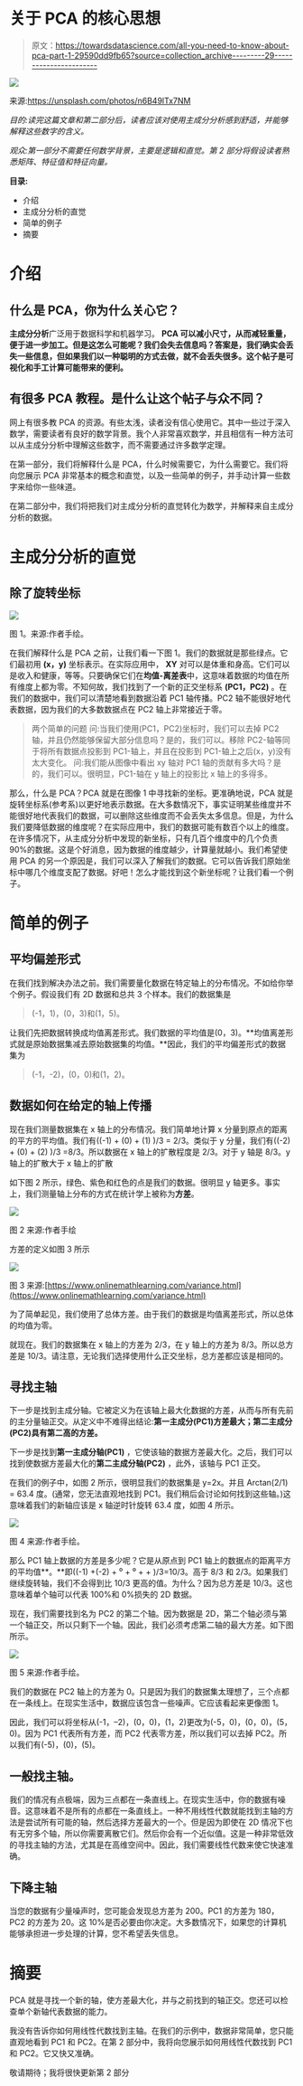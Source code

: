 # 关于 PCA 的核心思想

> 原文：<https://towardsdatascience.com/all-you-need-to-know-about-pca-part-1-29590dd9fb65?source=collection_archive---------29----------------------->

![](img/6452c6a59f75fabb7944ab1cf7e1213b.png)

来源:https://unsplash.com/photos/n6B49lTx7NM

*目的:读完这篇文章和第二部分后，读者应该对使用主成分分析感到舒适，并能够解释这些数字的含义。*

*观众:第一部分不需要任何数学背景，主要是逻辑和直觉。第 2 部分将假设读者熟悉矩阵、特征值和特征向量。*

**目录:**

*   介绍
*   主成分分析的直觉
*   简单的例子
*   摘要

# 介绍

## 什么是 PCA，你为什么关心它？

**主成分分析**广泛用于数据科学和机器学习。 **PCA 可以减小尺寸，从而减轻重量，便于进一步加工。但是这怎么可能呢？我们会失去信息吗？答案是，我们确实会丢失一些信息，但如果我们以一种聪明的方式去做，就不会丢失很多。这个帖子是可视化和手工计算可能带来的便利。**

## 有很多 PCA 教程。是什么让这个帖子与众不同？

网上有很多教 PCA 的资源。有些太浅，读者没有信心使用它。其中一些过于深入数学，需要读者有良好的数学背景。我个人非常喜欢数学，并且相信有一种方法可以从主成分分析中理解这些数字，而不需要通过许多数学定理。

在第一部分，我们将解释什么是 PCA，什么时候需要它，为什么需要它。我们将向您展示 PCA 非常基本的概念和直觉，以及一些简单的例子，并手动计算一些数字来给你一些味道。

在第二部分中，我们将把我们对主成分分析的直觉转化为数学，并解释来自主成分分析的数据。

# 主成分分析的直觉

## 除了旋转坐标

![](img/1f60a420193cfe6e6aaf2b1108812d8a.png)

图 1。来源:作者手绘。

在我们解释什么是 PCA 之前，让我们看一下图 1。我们的数据就是那些绿点。它们最初用 **(x，y)** 坐标表示。在实际应用中， **XY** 对可以是体重和身高。它们可以是收入和健康，等等。只要确保它们在**均值-离差表**中，这意味着数据的均值在所有维度上都为零。不知何故，我们找到了一个新的正交坐标系 **(PC1，PC2)** 。在我们的数据中，我们可以清楚地看到数据沿着 PC1 轴传播。PC2 轴不能很好地代表数据，因为我们的大多数数据点在 PC2 轴上非常接近于零。

> 两个简单的问题
> 问:当我们使用(PC1，PC2)坐标时，我们可以去掉 PC2 轴，并且仍然能够保留大部分信息吗？是的，我们可以。移除 PC2-轴等同于将所有数据点投影到 PC1-轴上，并且在投影到 PC1-轴上之后(x，y)没有太大变化。
> 问:我们能从图像中看出 xy 轴对 PC1 轴的贡献有多大吗？是的，我们可以。很明显，PC1-轴在 y 轴上的投影比 x 轴上的多得多。

那么，什么是 PCA？PCA 就是在图像 1 中寻找新的坐标。更准确地说，PCA 就是旋转坐标系(参考系)以更好地表示数据。在大多数情况下，事实证明某些维度并不能很好地代表我们的数据，可以删除这些维度而不会丢失太多信息。但是，为什么我们要降低数据的维度呢？在实际应用中，我们的数据可能有数百个以上的维度。在许多情况下，从主成分分析中发现的新坐标，只有几百个维度中的几个负责 90%的数据。这是个好消息，因为数据的维度越少，计算量就越小。我们希望使用 PCA 的另一个原因是，我们可以深入了解我们的数据。它可以告诉我们原始坐标中哪几个维度支配了数据。好吧！怎么才能找到这个新坐标呢？让我们看一个例子。

# 简单的例子

## 平均偏差形式

在我们找到解决办法之前。我们需要量化数据在特定轴上的分布情况。不如给你举个例子。假设我们有 2D 数据和总共 3 个样本。我们的数据集是

> (-1，1)，(0，3)和(1，5)。

让我们先把数据转换成均值离差形式。我们数据的平均值是(0，3)。**均值离差形式就是原始数据集减去原始数据集的均值。**因此，我们的平均偏差形式的数据集为

> (-1，-2)，(0，0)和(1，2)。

## 数据如何在给定的轴上传播

现在我们测量数据集在 x 轴上的分布情况。我们简单地计算 x 分量到原点的距离的平方的平均值。我们有((-1) + (0) + (1) )/3 = 2/3。类似于 y 分量，我们有((-2) + (0) + (2) )/3 =8/3。所以数据在 x 轴上的扩散程度是 2/3。对于 y 轴是 8/3。y 轴上的扩散大于 x 轴上的扩散

如下图 2 所示，绿色、紫色和红色的点是我们的数据。很明显 y 轴更多。事实上，我们测量轴上分布的方式在统计学上被称为**方差**。

![](img/6230ad321cee3b4a791eb263865b3d3c.png)

图 2 来源:作者手绘

方差的定义如图 3 所示

![](img/1088d21b898b1b8183730a6e0200b567.png)

图 3 来源:[https://www.onlinemathlearning.com/variance.html](https://www.onlinemathlearning.com/variance.html)

为了简单起见，我们使用了总体方差。由于我们的数据是均值离差形式，所以总体的均值为零。

就现在。我们的数据集在 x 轴上的方差为 2/3，在 y 轴上的方差为 8/3。所以总方差是 10/3。请注意，无论我们选择使用什么正交坐标，总方差都应该是相同的。

## 寻找主轴

下一步是找到主成分轴。它被定义为在该轴上最大化数据的方差，从而与所有先前的主分量轴正交。从定义中不难得出结论:**第一主成分(PC1)方差最大；第二主成分(PC2)具有第二高的方差。**

下一步是找到**第一主成分轴(PC1)** ，它使该轴的数据方差最大化。之后，我们可以找到使数据方差最大化的**第二主成分轴(PC2)** ，此外，该轴与 PC1 正交。

在我们的例子中，如图 2 所示，很明显我们的数据集是 y=2x。并且 Arctan(2/1) = 63.4 度。(通常，您无法直观地找到 PC1。我们稍后会讨论如何找到这些轴。)这意味着我们的新轴应该是 x 轴逆时针旋转 63.4 度，如图 4 所示。

![](img/6a9019e8139f727755b3a17f4f2176c2.png)

图 4 来源:作者手绘。

那么 PC1 轴上数据的方差是多少呢？它是从原点到 PC1 轴上的数据点的距离平方的平均值**。**即((-1) +(-2) + ⁰ + ⁰ + + )/3=10/3。高于 8/3 和 2/3。如果我们继续旋转轴，我们不会得到比 10/3 更高的值。为什么？因为总方差是 10/3。这也意味着单个轴可以代表 100%和 0%损失的 2D 数据。

现在，我们需要找到名为 PC2 的第二个轴。因为数据是 2D，第二个轴必须与第一个轴正交，所以只剩下一个轴。因此，我们必须考虑第二轴的最大方差。如下图所示。

![](img/478e458c4575db9d530634020f48652e.png)

图 5 来源:作者手绘。

我们的数据在 PC2 轴上的方差为 0。只是因为我们的数据集太理想了，三个点都在一条线上。在现实生活中，数据应该包含一些噪声。它应该看起来更像图 1。

因此，我们可以将坐标从(-1，–2)，(0，0)，(1，2)更改为(-5，0)，(0，0)，(5，0)。因为 PC1 代表所有方差，而 PC2 代表零方差，所以我们可以去掉 PC2。所以我们有(-5)，(0)，(5)。

## 一般找主轴。

我们的情况有点极端，因为三点都在一条直线上。在现实生活中，你的数据有噪音。这意味着不是所有的点都在一条直线上。一种不用线性代数就能找到主轴的方法是尝试所有可能的轴，然后选择方差最大的一个。但是因为即使在 2D 情况下也有无穷多个轴，所以你需要离散它们。然后你会有一个近似值。这是一种非常低效的寻找主轴的方法，尤其是在高维空间中。因此，我们需要线性代数来使它快速准确。

## 下降主轴

当您的数据有少量噪声时，您可能会发现总方差为 200。PC1 的方差为 180，PC2 的方差为 20。这 10%是否必要由你决定。大多数情况下，如果您的计算机能够承担进一步处理的计算，您不希望丢失信息。

# 摘要

PCA 就是寻找一个新的轴，使方差最大化，并与之前找到的轴正交。您还可以检查单个新轴代表数据的能力。

我没有告诉你如何用线性代数找到主轴。在我们的示例中，数据非常简单，您只能直观地看到 PC1 和 PC2。在第 2 部分中，我将向您展示如何用线性代数找到 PC1 和 PC2。它又快又准确。

敬请期待；我将很快更新第 2 部分